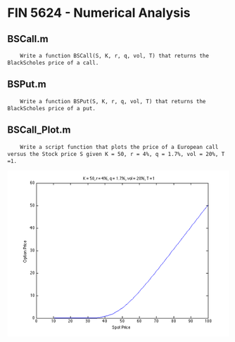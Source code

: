 FIN 5624 - Numerical Analysis
=============================

BSCall.m
--------

		Write a function BSCall(S, K, r, q, vol, T) that returns the BlackScholes price of a call.

BSPut.m
-------

		Write a function BSPut(S, K, r, q, vol, T) that returns the BlackScholes price of a put.

BSCall_Plot.m
-------------

		Write a script function that plots the price of a European call versus the Stock price S given K = 50, r = 4%, q = 1.7%, vol = 20%, T =1.

![BSCall_Plot](https://raw.githubusercontent.com/matthewfieger/fin_5624/master/BSCall_plot.png)